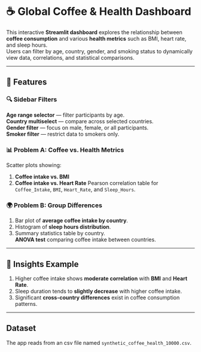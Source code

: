 # ☕ Global Coffee & Health Dashboard

This interactive **Streamlit dashboard** explores the relationship between **coffee consumption** and various **health metrics** such as BMI, heart rate, and sleep hours.  
Users can filter by age, country, gender, and smoking status to dynamically view data, correlations, and statistical comparisons.

---

## 🚀 Features

### 🔍 Sidebar Filters
 **Age range selector** — filter participants by age.  
 **Country multiselect** — compare across selected countries.  
 **Gender filter** — focus on male, female, or all participants.  
 **Smoker filter** — restrict data to smokers only.

### 📊 Problem A: Coffee vs. Health Metrics
 Scatter plots showing:
   1. **Coffee intake vs. BMI**
   2. **Coffee intake vs. Heart Rate**
 Pearson correlation table for `Coffee_Intake`, `BMI`, `Heart_Rate`, and `Sleep_Hours`.

### 🌍 Problem B: Group Differences
 1. Bar plot of **average coffee intake by country**.  
 2. Histogram of **sleep hours distribution**.  
 3. Summary statistics table by country.  
 **ANOVA test** comparing coffee intake between countries.

---

## 🧠 Insights Example

1. Higher coffee intake shows **moderate correlation** with **BMI** and **Heart Rate**.  
2. Sleep duration tends to **slightly decrease** with higher coffee intake.  
3. Significant **cross-country differences** exist in coffee consumption patterns.  

---

##  Dataset
The app reads from an csv file named `synthetic_coffee_health_10000.csv`.
